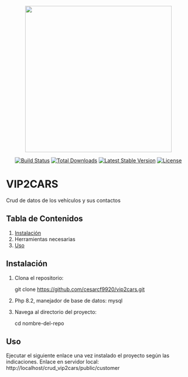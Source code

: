 <p align="center"><a href="https://laravel.com" target="_blank"><img src="https://raw.githubusercontent.com/laravel/art/master/logo-lockup/5%20SVG/2%20CMYK/1%20Full%20Color/laravel-logolockup-cmyk-red.svg" width="400"></a></p>

<p align="center">
<a href="https://travis-ci.org/laravel/framework"><img src="https://travis-ci.org/laravel/framework.svg" alt="Build Status"></a>
<a href="https://packagist.org/packages/laravel/framework"><img src="https://img.shields.io/packagist/dt/laravel/framework" alt="Total Downloads"></a>
<a href="https://packagist.org/packages/laravel/framework"><img src="https://img.shields.io/packagist/v/laravel/framework" alt="Latest Stable Version"></a>
<a href="https://packagist.org/packages/laravel/framework"><img src="https://img.shields.io/packagist/l/laravel/framework" alt="License"></a>
</p>

# VIP2CARS

Crud de datos de los vehículos y sus contactos

## Tabla de Contenidos

1. [Instalación](#instalación)
3. Herramientas necesarias
3. [Uso](#uso)

## Instalación

1. Clona el repositorio:
    
    git clone https://github.com/cesarcf9920/vip2cars.git
    
2. Php 8.2, manejador de base de datos: mysql
   
4. Navega al directorio del proyecto:
    
    cd nombre-del-repo
    
## Uso

Ejecutar el siguiente enlace una vez instalado el proyecto según las indicaciones.
Enlace en servidor local: http://localhost/crud_vip2cars/public/customer


